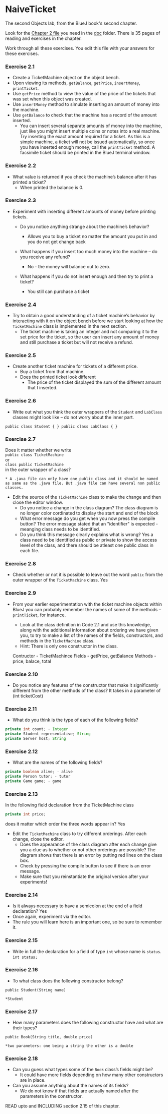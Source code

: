 # NaiveTicket

The second Objects lab, from the BlueJ book's second chapter.

Look for the [Chapter 2 file](./doc/BlueJ-objects-first-ch2.pdf) you need in the [doc](./doc) folder.
There is 35 pages of reading and exercises in the chapter.

Work through all these exercises. You edit this file with your answers for these exercises.

### Exercise 2.1
* Create a TicketMachine object on the object bench.
* Upon viewing its methods, `getBalance`, `getPrice`, `insertMoney`, `printTicket`.
* Use `getPrice` method to view the value of the price of the tickets that was set when this object was created.
* Use `insertMoney` method to simulate inserting an amount of money into the machine.
* Use `getBalance` to check that the machine has a record of the amount inserted.
	* You can insert several separate amounts of money into the machine, just like you might insert multiple coins or notes into a real machine. Try inserting the exact amount required for a ticket. As this is a simple machine, a ticket will not be issued automatically, so once you have inserted enough money, call the `printTicket` method. A facsimile ticket should be printed in the BlueJ terminal window.

### Exercise 2.2
* What value is returned if you check the machine’s balance after it has printed a ticket?
	* When printed the balance is 0.


### Exercise 2.3
* Experiment with inserting different amounts of money before printing tickets.
	* Do you notice anything strange about the machine’s behavior?
		* Allows you to buy a ticket no matter the amount you put in and you do not get change back 
	
	* What happens if you insert too much money into the machine – do you receive any refund?
		* No - the money will balance out to zero. 
	
	* What happens if you do not insert enough and then try to print a ticket?
		* You still can purchase a ticket 

### Exercise 2.4
* Try to obtain a good understanding of a ticket machine’s behavior by interacting with it on the object bench before we start looking at how the `TicketMachine` class is implemented in the next section.
	* The ticket machine is taking an integer and not comparing it to the set price for the ticket, so the user can insert 		 any amount of money and still purchase a ticket but will not receive a refund. 

### Exercise 2.5
* Create another ticket machine for tickets of a different price.
	* Buy a ticket from that machine.
	* Does the printed ticket look different
		* The price of the ticket displayed the sum of the different amount that I inserted.

### Exercise 2.6
* Write out what you think the outer wrappers of the `Student` and `LabClass` classes might look like – do not worry about the inner part.

`public class Student {
}
public class LabClass {
}`

### Exercise 2.7
Does it matter whether we write<br>
`public class TicketMachine`<br>
or<br>
`class public TicketMachine`<br>
in the outer wrapper of a class?

	* A .java file can only have one public class and it should be named as same as the .java file. But .java file can have several non public classes.

* Edit the source of the `TicketMachine` class to make the change and then close the editor window.
	* Do you notice a change in the class diagram? The class diagram is no longer color cordinated to display the start 		and end of the block
	* What error message do you get when you now press the compile button? The error message stated that an "identifier" 		is expected - meanging class needs to be identified.
	* Do you think this message clearly explains what is wrong? Yes a class need to be identified as public or private to 		show the access level of the class, and there should be atleast one public class in each file. 

### Exercise 2.8
* Check whether or not it is possible to leave out the word `public` from the outer wrapper of the `TicketMachine` class.
Yes

### Exercise 2.9
* From your earlier experimentation with the ticket machine objects within BlueJ you can probably remember the names of some of the methods – `printTicket`, for instance.
	* Look at the class definition in Code 2.1 and use this knowledge, along with the additional information about ordering we have given you, to try to make a list of the names of the fields, constructors, and methods in the `TicketMachine` class.
	* Hint: There is only one constructor in the class.
	
	Contructor - TicketMachince
	Fields - getPrice, getBalance
	Methods - price, balace, total

### Exercise 2.10
* Do you notice any features of the constructor that make it significantly different from the other methods of the class?
It takes in a parameter of (int ticketCost)

### Exercise 2.11
* What do you think is the type of each of the following fields?

```java
private int count; - Integer
private Student representative; String
private Server host; String
```

### Exercise 2.12
* What are the names of the following fields?

```java
private boolean alive; - alive
private Person tutor; - tutor
private Game game; - game 
```
### Exercise 2.13

In the following field declaration from the TicketMachine class<br>

```java
private int price;
```
does it matter which order the three words appear in? Yes
* Edit the `TicketMachine` class to try different orderings. After each change, close the editor.
	* Does the appearance of the class diagram after each change give you a clue as to whether or not other orderings are
possible? The diagram shows that there is an error by putting red lines on the class box.
	* Check by pressing the compile button to see if there is an error message.
	* Make sure that you reinstantiate the original version after your experiments!

### Exercise 2.14
* Is it always necessary to have a semicolon at the end of a field declaration? Yes
* Once again, experiment via the editor.
* The rule you will learn here is an important one, so be sure to remember it.


### Exercise 2.15
* Write in full the declaration for a field of type `int` whose name is `status`.
`int status;`

### Exercise 2.16
* To what class does the following constructor belong?
```
public Student(String name)
```
	*Student
	
### Exercise 2.17
* How many parameters does the following constructor have and what are their types?
```
public Book(String title, double price)
```

	*two parameters: one being a string the other is a double

### Exercise 2.18
* Can you guess what types some of the `Book` class’s fields might be?
	* It could have more fields depending on how many other constructors are in place.
* Can you assume anything about the names of its fields?
	* We do not know if that fields are actually named after the parameters in the constructor. 

READ upto and INCLUDING section 2.15 of this chapter.
